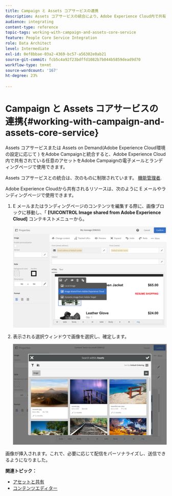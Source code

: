 ```yaml
---
title: Campaign と Assets コアサービスの連携
description: Assets コアサービスの統合により、Adobe Experience Cloud内で共有されているリソースをAdobe Campaignメッセージとランディングページで使用できます。
audience: integrating
content-type: reference
topic-tags: working-with-campaign-and-assets-core-service
feature: People Core Service Integration
role: Data Architect
level: Intermediate
exl-id: 0ef8bbae-03a2-4369-bc57-a56302e0ab21
source-git-commit: fcb5c4a92f23bdffd1082b7b044b5859dead9d70
workflow-type: tm+mt
source-wordcount: '167'
ht-degree: 23%

---
```


# Campaign と Assets コアサービスの連携{#working-with-campaign-and-assets-core-service}

Assets コアサービスまたは Assets on Demand(Adobe Experience Cloud環境の設定に応じて ) をAdobe Campaignと統合すると、Adobe Experience Cloud内で共有されている任意のアセットをAdobe Campaignの電子メールとランディングページで使用できます。

Assets コアサービスとの統合は、次のものに制限されています。 [機能管理者](../../administration/using/users-management.md#functional-administrators).

Adobe Experience Cloudから共有されるリソースは、次のように E メールやランディングページで使用できます。

1. E メールまたはランディングページのコンテンツを編集する際に、画像ブロックに移動し、「 **[!UICONTROL Image shared from Adobe Experience Cloud]** コンテキストメニューから。

   ![](assets/dam_insert_image_dce.png)

1. 表示される選択ウィンドウで画像を選択し、確定します。

   ![](assets/dam_shared_image_selection.png)

画像が挿入されます。これで、必要に応じて配信をパーソナライズし、送信できるようになりました。

**関連トピック：**

* [アセットと共有](https://experienceleague.adobe.com/docs/core-services/interface/assets/experience-cloud-assets.html?lang=ja)
* [コンテンツエディター](../../designing/using/personalization.md#example-email-personalization)
